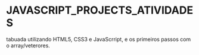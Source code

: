 # JAVASCRIPT_PROJECTS_ATIVIDADES 
tabuada utilizando HTML5, CSS3 e JavaScrript, e os primeiros passos com o array/veterores.

